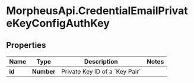 # MorpheusApi.CredentialEmailPrivateKeyConfigAuthKey

## Properties

Name | Type | Description | Notes
------------ | ------------- | ------------- | -------------
**id** | **Number** | Private Key ID of a &#x60;Key Pair&#x60; | 



